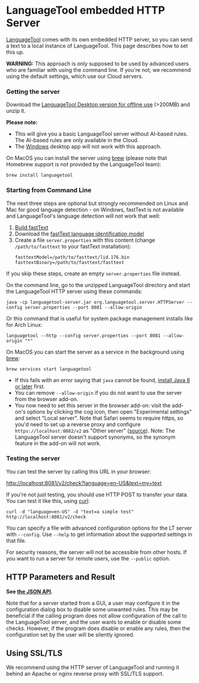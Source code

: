 # LanguageTool embedded HTTP Server

[LanguageTool](https://languagetool.org) comes with its own embedded HTTP server, so you can send a text
to a local instance of LanguageTool. This page describes how to set this up.

**WARNING:** This approach is only supposed to be used by advanced users who
are familiar with using the command line. If you're not, we recommend using
the default settings, which use our Cloud servers.

### Getting the server

Download the [LanguageTool Desktop version for offline use](https://languagetool.org/download/LanguageTool-stable.zip)
(>200MB) and unzip it.

**Please note:**
  * This will give you a basic LanguageTool server without AI-based rules. The
    AI-based rules are only available in the Cloud.
  * The [Windows](https://languagetool.org/windows) desktop app will not work with this approach.

On MacOS you can install the server using [brew](https://github.com/Homebrew/brew) (please
note that Homebrew support is not provided by the LanguageTool team):

    brew install languagetool

### Starting from Command Line

The next three steps are optional but strongly recommended on Linux and Mac for 
good language detection - on Windows, fastText is not available and LanguageTool's
language detection will not work that well:

1. [Build fastText](https://fasttext.cc/docs/en/support.html)
2. Download the [fastText language identification model](https://fasttext.cc/docs/en/language-identification.html)
3. Create a file `server.properties` with this content (change `/path/to/fasttext`
   to your fastText installation):
   ```
   fasttextModel=/path/to/fasttext/lid.176.bin
   fasttextBinary=/path/to/fasttext/fasttext
   ```

If you skip these steps, create an empty `server.properties` file instead.

On the command line, go to the unzipped LanguageTool directory and start the
LanguageTool HTTP server using these commands:

    java -cp languagetool-server.jar org.languagetool.server.HTTPServer --config server.properties --port 8081 --allow-origin

Or this command that is useful for system package management installs like
for Arch Linux:

    languagetool --http --config server.properties --port 8081 --allow-origin "*"

On MacOS you can start the server as a service in the background using [brew](https://github.com/Homebrew/brew):

    brew services start languagetool

* If this fails with an error saying that `java` cannot be found,
  [install Java 8 or later](https://java.com/en/download/help/download_options.xml) first.
* You can remove `--allow-origin` if you do not want to use the server from the browser 
  add-on.
* You now need to set this server in the browser add-on: visit the add-on's options
  by clicking the cog icon, then open "Experimental settings" and select "Local server".
  Note that Safari seems to require https, so you'd need to set up a reverse proxy and
  configure `https://localhost:8082/v2` as "Other server" ([source](https://forum.languagetool.org/t/languagetool-for-safari/5554/24?u=dnaber)).
  Note: The LanguageTool server doesn't support synonyms, so the synonym feature in the add-on
  will not work.

### Testing the server

You can test the server by calling this URL in your browser:

<http://localhost:8081/v2/check?language=en-US&text=my+text>

If you're not just testing, you should use HTTP POST to transfer your data. You can
test it like this, using [curl](http://curl.haxx.se/):

    curl -d "language=en-US" -d "text=a simple test" http://localhost:8081/v2/check

You can specify a file with advanced configuration options for the LT server 
with `--config`. Use `--help` to get information about the supported settings in that file.

For security reasons, the server will not be accessible from other hosts. If 
you want to run a server for remote users, use the `--public` option. 

## HTTP Parameters and Result

**See [the JSON API](https://languagetool.org/http-api/swagger-ui/#/default).**

Note that for a server started from a GUI, a user may configure it in the configuration
dialog box to disable some unwanted rules. This may be beneficial if the calling 
program does not allow configuration of the call to the LanguageTool server, and
the user wants to enable or disable some checks. However, if the program does
disable or enable any rules, then the configuration set by the user will be silently ignored.

## Using SSL/TLS

We recommend using the HTTP server of LanguageTool and running it behind an Apache or
nginx reverse proxy with SSL/TLS support.
